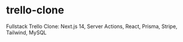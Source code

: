 # trello-clone
Fullstack Trello Clone: Next.js 14, Server Actions, React, Prisma, Stripe, Tailwind, MySQL
